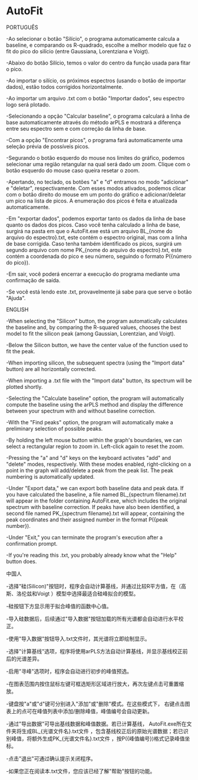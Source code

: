 # AutoFit

PORTUGUÊS

-Ao selecionar o botão "Silício", o programa automaticamente calcula 
a baseline, e comparando os R-quadrado, escolhe a melhor modelo que
faz o fit do pico do silício (entre Gaussiana, Lorentziana e Voigt).

-Abaixo do botão Silício, temos o valor do centro da função usada para
fitar o pico.

-Ao importar o silício, os próximos espectros (usando o botão de importar
dados), estão todos corrigidos horizontalmente.

-Ao importar um arquivo .txt com o botão "Importar dados", seu
 espectro logo será plotado.

-Selecionando a opção "Calcular baseline", o programa calculará
 a linha de base automaticamente através do método arPLS e mostrará
 a diferença entre seu espectro sem e com correção da linha de base.

-Com a opção "Encontrar picos", o programa fará automaticamente uma
 seleção prévia de possíveis picos.

-Segurando o botão esquerdo do mouse nos limites do gráfico, podemos
 selecionar uma região retangular na qual será dado um zoom. Clique 
 com o botão esquerdo do mouse caso queira resetar o zoom.

-Apertando, no teclado, os botões "a" e "d" entramos no modo "adicionar"
 e "deletar", respectivamente. Com esses modos ativados, podemos clicar
 com o botão direito do mouse em um ponto do gráfico e adicionar/deletar 
 um pico na lista de picos. A enumeração dos picos é feita e atualizada 
 automaticamente.

-Em "exportar dados", podemos exportar tanto os dados da linha de base
 quanto os dados dos picos. Caso você tenha calculado a linha de base, 
 surgirá na pasta em que o AutoFit.exe está um arquivo BL_{nome do arquivo 
 do espectro}.txt, este contém o espectro original, mas com a linha de base 
 corrigida. Caso tenha também identificado os picos, surgirá um segundo arquivo
 com nome PK_{nome do arquivo do espectro}.txt, este contém a coordenada do pico
 e seu número, seguindo o formato P({número do pico}).

-Em sair, você poderá encerrar a execução do programa mediante uma confirmação 
 de saída.

-Se você está lendo este .txt, provavelmente já sabe para que serve o botão "Ajuda".

ENGLISH

-When selecting the "Silicon" button, the program automatically calculates the baseline
 and, by comparing the R-squared values, chooses the best model to fit the silicon peak
 (among Gaussian, Lorentzian, and Voigt).

-Below the Silicon button, we have the center value of the function used to fit the peak.

-When importing silicon, the subsequent spectra (using the "Import data" button) are all
 horizontally corrected.

-When importing a .txt file with the "Import data" button, its spectrum will be plotted
 shortly.

-Selecting the "Calculate baseline" option, the program will automatically compute the
 baseline using the arPLS method and display the difference between your spectrum with
 and without baseline correction.

-With the "Find peaks" option, the program will automatically make a preliminary
 selection of possible peaks.

-By holding the left mouse button within the graph's boundaries, we can select a
 rectangular region to zoom in. Left-click again to reset the zoom.

-Pressing the "a" and "d" keys on the keyboard activates "add" and "delete" modes,
 respectively. With these modes enabled, right-clicking on a point in the graph will
 add/delete a peak from the peak list. The peak numbering is automatically updated.

-Under "Export data," we can export both baseline data and peak data. If you have
 calculated the baseline, a file named BL_{spectrum filename}.txt will appear in the
 folder containing AutoFit.exe, which includes the original spectrum with baseline
 correction. If peaks have also been identified, a second file named 
PK_{spectrum filename}.txt will appear, containing the peak coordinates and their
 assigned number in the format P({peak number}).

-Under "Exit," you can terminate the program's execution after a confirmation prompt.

-If you're reading this .txt, you probably already know what the "Help" button does.

中国人

-选择"硅(Silicon)"按钮时，程序会自动计算基线，并通过比较R平方值，在（高斯、洛伦兹和Voigt
）模型中选择最适合硅峰拟合的模型。

-硅按钮下方显示用于拟合峰值的函数中心值。

-导入硅数据后，后续通过"导入数据"按钮加载的所有光谱都会自动进行水平校正。

-使用"导入数据"按钮导入.txt文件时，其光谱将立即绘制显示。

-选择"计算基线"选项，程序将使用arPLS方法自动计算基线，并显示基线校正前后的光谱差异。

-启用"寻峰"选项时，程序会自动进行初步的峰值预选。

-在图表范围内按住鼠标左键可框选矩形区域进行放大，再次左键点击可重置缩放。

-键盘按"a"或"d"键可分别进入"添加"或"删除"模式。在这些模式下，
右键点击图表上的点可在峰值列表中添加/删除峰值，峰值编号会自动更新。

-通过"导出数据"可导出基线数据和峰值数据。若已计算基线，
AutoFit.exe所在文件夹将生成BL_{光谱文件名}.txt文件
，包含基线校正后的原始光谱数据；若已识别峰值，将额外生成PK_{光谱文件名}.txt文件
，按P({峰值编号})格式记录峰值坐标。

-点击"退出"可通过确认提示关闭程序。

-如果您正在阅读本.txt文件，您应该已经了解"帮助"按钮的功能。
